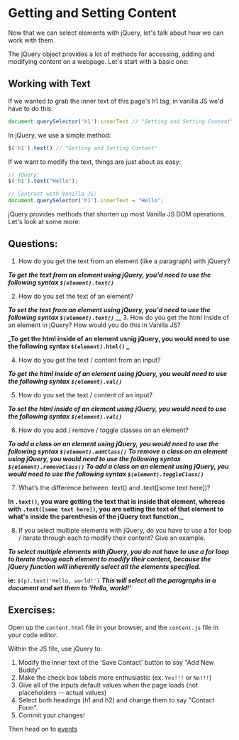 # Getting and Setting Content

Now that we can select elements with jQuery, let's talk about how we can work with them.

The jQuery object provides a lot of methods for accessing, adding and modifying content on a webpage. Let's start with a basic one:

## Working with Text

If we wanted to grab the inner text of this page's h1 tag, in vanilla JS we'd have to do this:

```JavaScript
document.querySelector('h1').innerText // "Getting and Setting Content"
```

In jQuery, we use a simple method:

```JavaScript
$('h1').text() // "Getting and Setting Content"
```

If we want to modify the text, things are just about as easy:

```JavaScript
// jQuery:
$('h1').text("Hello");

// Contrast with Vanilla JS:
document.querySelector('h1').innerText = "Hello";
```

jQuery provides methods that shorten up most Vanilla JS DOM operations. Let's look at some more:

## Questions:
1. How do you get the text from an element (like a paragraph) with jQuery?

**_To get the text from an element using jQuery, you'd need to use the following syntax `$(element).text()`_**

2. How do you set the text of an element?

**_To set the text from an element using jQuery, you'd need to use the following syntax `$(element).text()`_**
__
3. How do you get the html inside of an element in jQuery? How would you do this in Vanilla JS?

**_To get the html inside of an element usnig jQuery, you would need to use the following syntax `$(element).html()` _**

4. How do you get the text / content from an input?

**_To get the html inside of an element using jQuery, you would need to use the following syntax `$(element).val()`_**

5. How do you set the text / content of an input?

**_To set the html inside of an element using jQuery, you would need to use the following syntax `$(element).val()`_**

6. How do you add / remove / toggle classes on an element?

**_To add a class on an element using jQuery, you would need to use the following syntax `$(element).addClass()`_**
**_To remove a class on an element using jQuery, you would need to use the following syntax `$(element).removeClass()`_**
**_To add a class on an element using jQuery, you would need to use the following syntax `$(element).toggleClass()`_**

7. What’s the difference between .text() and .text([some text here])?

**In `.text()`, you ware getting the text that is inside that element, whereas with `.text([some text here])`, you are setting the text of that element to what's inside the parenthesis of the jQuery text function._**

8. If you select multiple elements with jQuery, do you have to use a for loop / iterate through each to modify their content? Give an example.

**_To select multiple elements with jQuery, you do not have to use a for loop to iterate throug each element to modify their content, because the jQuery function will inherently select all the elements specified._** 

**ie:** `$(p).text('Hello, world!')` **_This will select all the paragraphs in a document and set them to 'Hello, world!'_**

## Exercises:
Open up the `content.html` file in your browser, and the `content.js` file in your code editor.

Within the JS file, use jQuery to:
1. Modify the inner text of the 'Save Contact' button to say "Add New Buddy"
2. Make the check box labels more enthusiastic (ex: `Yes!!!` or `No!!!`)
3. Give all of the inputs default values when the page loads (not placeholders -- actual values)
4. Select both headings (h1 and h2) and change them to say "Contact Form".
5. Commit your changes!

Then head on to [events](../part-3-events)
